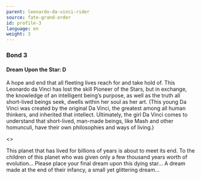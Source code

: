 ```yaml
---
parent: leonardo-da-vinci-rider
source: fate-grand-order
id: profile-3
language: en
weight: 3
---
```


### Bond 3

#### Dream Upon the Star: D

A hope and end that all fleeting lives reach for and take hold of.
This Leonardo da Vinci has lost the skill Pioneer of the Stars, but in exchange, the knowledge of an intelligent being’s purpose, as well as the truth all short-lived beings seek, dwells within her soul as her art.
(This young Da Vinci was created by the original Da Vinci, the greatest among all human thinkers, and inherited that intellect. Ultimately, the girl Da Vinci comes to understand that short-lived, man-made beings, like Mash and other homunculi, have their own philosophies and ways of living.)

<>

This planet that has lived for billions of years is about to meet its end. To the children of this planet who was given only a few thousand years worth of evolution…
Please place your final dream upon this dying star…
A dream made at the end of their infancy, a small yet glittering dream…
